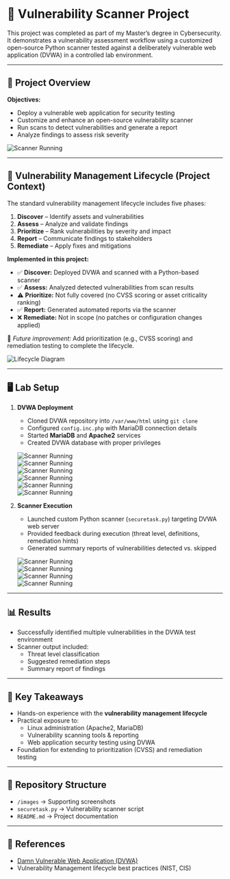 # 🔎 Vulnerability Scanner Project  

This project was completed as part of my Master’s degree in Cybersecurity. It demonstrates a vulnerability assessment workflow using a customized open-source Python scanner tested against a deliberately vulnerable web application (DVWA) in a controlled lab environment.  

---

## 🔧 Project Overview  

**Objectives:**  
- Deploy a vulnerable web application for security testing  
- Customize and enhance an open-source vulnerability scanner  
- Run scans to detect vulnerabilities and generate a report  
- Analyze findings to assess risk severity  

![Scanner Running](images/Project_Chart.png)  

---

## 🔄 Vulnerability Management Lifecycle (Project Context)  

The standard vulnerability management lifecycle includes five phases:  

1. **Discover** – Identify assets and vulnerabilities  
2. **Assess** – Analyze and validate findings  
3. **Prioritize** – Rank vulnerabilities by severity and impact  
4. **Report** – Communicate findings to stakeholders  
5. **Remediate** – Apply fixes and mitigations  

**Implemented in this project:**  
- ✅ **Discover:** Deployed DVWA and scanned with a Python-based scanner  
- ✅ **Assess:** Analyzed detected vulnerabilities from scan results  
- ⚠️ **Prioritize:** Not fully covered (no CVSS scoring or asset criticality ranking)  
- ✅ **Report:** Generated automated reports via the scanner  
- ❌ **Remediate:** Not in scope (no patches or configuration changes applied)  

📌 *Future improvement:* Add prioritization (e.g., CVSS scoring) and remediation testing to complete the lifecycle.  

![Lifecycle Diagram](images/Vulnerability_Management_Lifecycle.png)  

---

## 🖥️ Lab Setup  

1. **DVWA Deployment**  
   - Cloned DVWA repository into `/var/www/html` using `git clone`  
   - Configured `config.inc.php` with MariaDB connection details  
   - Started **MariaDB** and **Apache2** services  
   - Created DVWA database with proper privileges  

   ![Scanner Running](images/DVWA%201.jpg)  
   ![Scanner Running](images/DVWA%202.jpg)  
   ![Scanner Running](images/DVWA%203.jpg)  
   ![Scanner Running](images/DVWA%204.jpg)  
   ![Scanner Running](images/DVWA%205.jpg)  
   ![Scanner Running](images/DVWA.jpg)  

2. **Scanner Execution**  
   - Launched custom Python scanner (`securetask.py`) targeting DVWA web server  
   - Provided feedback during execution (threat level, definitions, remediation hints)  
   - Generated summary reports of vulnerabilities detected vs. skipped  

   ![Scanner Running](images/Running%20Command.jpg)  
   ![Scanner Running](images/Scanner%20running.jpg)  
   ![Scanner Running](images/Scanner%20feedback.jpg)  
   ![Scanner Running](images/Scanner%20results.jpg)  

---

## 📊 Results  

- Successfully identified multiple vulnerabilities in the DVWA test environment  
- Scanner output included:  
  - Threat level classification  
  - Suggested remediation steps  
  - Summary report of findings  

---

## 🚀 Key Takeaways  

- Hands-on experience with the **vulnerability management lifecycle**  
- Practical exposure to:  
  - Linux administration (Apache2, MariaDB)  
  - Vulnerability scanning tools & reporting  
  - Web application security testing using DVWA  
- Foundation for extending to prioritization (CVSS) and remediation testing  

---

## 📂 Repository Structure  

- `/images` → Supporting screenshots  
- `securetask.py` → Vulnerability scanner script  
- `README.md` → Project documentation  

---

## 🔗 References  

- [Damn Vulnerable Web Application (DVWA)](https://github.com/digininja/DVWA)  
- Vulnerability Management lifecycle best practices (NIST, CIS)  
